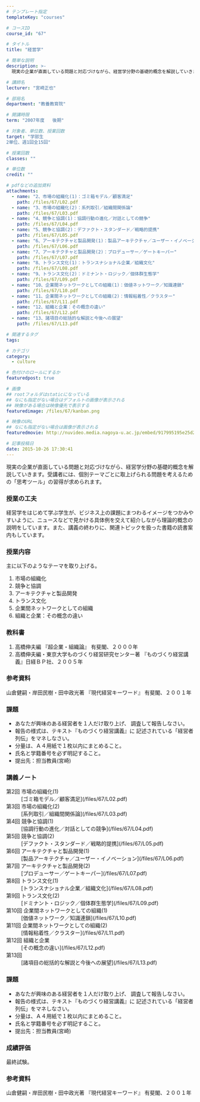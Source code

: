 ```yaml
---
# テンプレート指定
templateKey: "courses"

# コースID
course_id: "67"

# タイトル
title: "経営学"

# 簡単な説明
description: >-
  現実の企業が直面している問題と対応づけながら、経営学分野の基礎的概念を解説していきます。受講者には、個別テーマごとに取上げられる問題を考えるための「思考ツール」の習得が求められます。...

# 講師名
lecturer: "宮崎正也"

# 部局名
department: "教養教育院"

# 開講時限
term: "2007年度	後期"

# 対象者、単位数、授業回数
target: "学部生　
2単位、週1回全15回"

# 授業回数
classes: ""

# 単位数
credit: ""

# pdfなどの追加資料
attachments: 
  - name: "2、市場の組織化(1)：ゴミ箱モデル／顧客満足" 
    path: /files/67/L02.pdf
  - name: "3、市場の組織化(2)：系列取引／組織間関係論" 
    path: /files/67/L03.pdf
  - name: "4、競争と協調(1)：協調行動の進化／対話としての競争" 
    path: /files/67/L04.pdf
  - name: "5、競争と協調(2)：デファクト・スタンダード／戦略的提携" 
    path: /files/67/L05.pdf
  - name: "6、アーキテクチャと製品開発(1)：製品アーキテクチャ／ユーザー・イノベーション" 
    path: /files/67/L06.pdf
  - name: "7、アーキテクチャと製品開発(2)：プロデューサー／ゲートキーパー" 
    path: /files/67/L07.pdf
  - name: "8、トランス文化(1)：トランスナショナル企業／組織文化" 
    path: /files/67/L08.pdf
  - name: "9、トランス文化(2)：ドミナント・ロジック／個体群生態学" 
    path: /files/67/L09.pdf
  - name: "10、企業間ネットワークとしての組織(1)：価値ネットワーク／知識連鎖" 
    path: /files/67/L10.pdf
  - name: "11、企業間ネットワークとしての組織(2)：情報粘着性／クラスター" 
    path: /files/67/L11.pdf
  - name: "12、組織と企業：その概念の違い" 
    path: /files/67/L12.pdf
  - name: "13、諸項目の総括的な解説と今後への展望" 
    path: /files/67/L13.pdf

# 関連するタグ
tags:

# カテゴリ
category:
  - culture

# 色付けのロールにするか
featuredpost: true

# 画像
## rootフォルダはstaticになっている
## なにも指定がない場合はデフォルトの画像が表示される
## 映像がある場合は映像優先で表示する
featuredimage: /files/67/kanban.png

# 映像のURL
## なにも指定がない場合は画像が表示される
featuredmovie: http://nuvideo.media.nagoya-u.ac.jp/embed/917995195e25d292012a509660001a66599fd906

# 記事投稿日
date: 2015-10-26 17:30:41
---
```


現実の企業が直面している問題と対応づけながら、経営学分野の基礎的概念を解説していきます。受講者には、個別テーマごとに取上げられる問題を考えるための「思考ツール」の習得が求められます。


### 授業の工夫

経営学をはじめて学ぶ学生が、ビジネス上の課題にまつわるイメージをつかみやすいように、ニュースなどで見かける具体例を交えて紹介しながら理論的概念の説明をしています。また、講義の終わりに、関連トピックを扱った書籍の読書案内もしています。





### 授業内容

主に以下のようなテーマを取り上げる。

1. 市場の組織化
2. 競争と協調
3. アーキテクチャと製品開発
4. トランス文化
5. 企業間ネットワークとしての組織
6. 組織と企業：その概念の違い

### 教科書

1. 高橋伸夫編 『超企業・組織論』 有斐閣、２０００年
2. 高橋伸夫編・東京大学ものづくり経営研究センター著
『ものづくり経営講義』日経ＢＰ社、２００５年

### 参考資料

山倉健嗣・岸田民樹・田中政光著 『現代経営キーワード』 有斐閣、２００１年

### 課題

* あなたが興味のある経営者を１人だけ取り上げ、 調査して報告しなさい。
* 報告の様式は、テキスト『ものづくり経営講義』に 記述されている「経営者列伝」をマネしなさい。
* 分量は、Ａ４用紙で１枚以内にまとめること。
* 氏名と学籍番号を必ず明記すること。
* 提出先：担当教員(宮崎)





### 講義ノート

<dl>
<dt>
第2回 市場の組織化(1)

<dd>
[ゴミ箱モデル／顧客満足](/files/67/L02.pdf) 
</dd>
</dt>

<dt>
第3回 市場の組織化(2)

<dd>
[系列取引／組織間関係論](/files/67/L03.pdf) 
</dd>
</dt>

<dt>
第4回 競争と協調(1)

<dd>
[協調行動の進化／対話としての競争](/files/67/L04.pdf) 
</dd>
</dt>

<dt>
第5回 競争と協調(2)

<dd>
[デファクト・スタンダード／戦略的提携](/files/67/L05.pdf) 
</dd>
</dt>

<dt>
第6回 アーキテクチャと製品開発(1)

<dd>
[製品アーキテクチャ／ユーザー・イノベーション](/files/67/L06.pdf) 
</dd>
</dt>

<dt>
第7回 アーキテクチャと製品開発(2)

<dd>
[プロデューサー／ゲートキーパー](/files/67/L07.pdf) 
</dd>
</dt>

<dt>
第8回 トランス文化(1)

<dd>
[トランスナショナル企業／組織文化](/files/67/L08.pdf) 
</dd>
</dt>

<dt>
第9回 トランス文化(2)

<dd>
[ドミナント・ロジック／個体群生態学](/files/67/L09.pdf) 
</dd>
</dt>

<dt>
第10回 企業間ネットワークとしての組織(1)

<dd>
[価値ネットワーク／知識連鎖](/files/67/L10.pdf) 
</dd>
</dt>

<dt>
第11回 企業間ネットワークとしての組織(2)

<dd>
[情報粘着性／クラスター](/files/67/L11.pdf) 
</dd>
</dt>

<dt>
第12回 組織と企業

<dd>
[その概念の違い](/files/67/L12.pdf) 
</dd>
</dt>

<dt>
第13回

<dd>
[諸項目の総括的な解説と今後への展望](/files/67/L13.pdf) 
</dd>
</dt>
</dl>


### 課題

* あなたが興味のある経営者を１人だけ取り上げ、 調査して報告しなさい。
* 報告の様式は、テキスト『ものづくり経営講義』に 記述されている「経営者列伝」をマネしなさい。
* 分量は、Ａ４用紙で１枚以内にまとめること。
* 氏名と学籍番号を必ず明記すること。
* 提出先：担当教員(宮崎)


### 成績評価

最終試験。


### 参考資料

山倉健嗣・岸田民樹・田中政光著 『現代経営キーワード』 有斐閣、２００１年